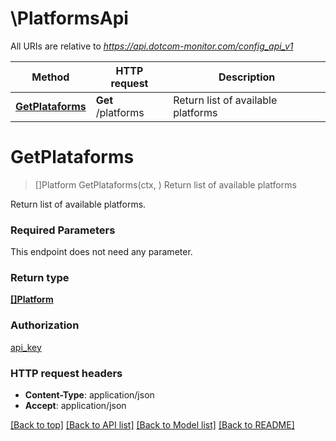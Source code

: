 # \PlatformsApi

All URIs are relative to *https://api.dotcom-monitor.com/config_api_v1*

Method | HTTP request | Description
------------- | ------------- | -------------
[**GetPlataforms**](PlatformsApi.md#GetPlataforms) | **Get** /platforms | Return list of available platforms


# **GetPlataforms**
> []Platform GetPlataforms(ctx, )
Return list of available platforms

Return list of available platforms.

### Required Parameters
This endpoint does not need any parameter.

### Return type

[**[]Platform**](Platform.md)

### Authorization

[api_key](../README.md#api_key)

### HTTP request headers

 - **Content-Type**: application/json
 - **Accept**: application/json

[[Back to top]](#) [[Back to API list]](../README.md#documentation-for-api-endpoints) [[Back to Model list]](../README.md#documentation-for-models) [[Back to README]](../README.md)

